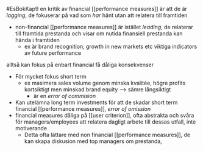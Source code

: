 #EsBokKap9
en kritik av financial [[performance measures]] är att de är *lagging*, de fokuserar på vad som *har* hänt utan att relatera till framtiden
- non-financial [[performance measures]] är istället *leading*, de relaterar till framtida prestanda och visar om nutida finansiell prestanda kan hända i framtiden
	- ex är brand recognition, growth in new markets etc viktiga indicators av future performance

alltså kan fokus på enbart financial få dåliga konsekvenser
- För mycket fokus short term
	- ex maximera sales volume genom minska kvalitée, högre profits kortsiktigt men minskad brand equity --> sämre långsiktigt
		- är en *error of commision*
- Kan utelämna long term investments för att de skadar short term financial [[performance measures]], *error of omission*
- financial measures dåliga på [[user criterion]], ofta abstrakta och svåra för managers/employees att relatera dagligt arbete till dessas utfall, inte motiverande
	- Detta ofta lättare med non financial [[performance measures]], de kan skapa diskusion med top managers om prestanda,

